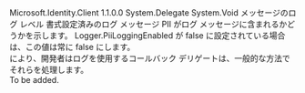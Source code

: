 <Type Name="LogCallback" FullName="Microsoft.Identity.Client.LogCallback">
  <TypeSignature Language="C#" Value="public delegate void LogCallback(Logger.LogLevel level, string message, bool containsPii);" />
  <TypeSignature Language="ILAsm" Value=".class public auto ansi sealed LogCallback extends System.MulticastDelegate" />
  <TypeSignature Language="DocId" Value="T:Microsoft.Identity.Client.LogCallback" />
  <TypeSignature Language="VB.NET" Value="Public Delegate Sub LogCallback(level As Logger.LogLevel, message As String, containsPii As Boolean)" />
  <TypeSignature Language="F#" Value="type LogCallback = delegate of Logger.LogLevel * string * bool -&gt; unit" />
  <AssemblyInfo>
    <AssemblyName>Microsoft.Identity.Client</AssemblyName>
    <AssemblyVersion>1.1.0.0</AssemblyVersion>
  </AssemblyInfo>
  <Base>
    <BaseTypeName>System.Delegate</BaseTypeName>
  </Base>
  <Parameters>
    <Parameter Name="level" Type="Microsoft.Identity.Client.Logger+LogLevel" />
    <Parameter Name="message" Type="System.String" />
    <Parameter Name="containsPii" Type="System.Boolean" />
  </Parameters>
  <ReturnValue>
    <ReturnType>System.Void</ReturnType>
  </ReturnValue>
  <Docs>
    <param name="level">メッセージのログ レベル</param>
    <param name="message">書式設定済みのログ メッセージ</param>
    <param name="containsPii">PII がログ メッセージに含まれるかどうかを示します。 Logger.PiiLoggingEnabled が false に設定されている場合は、この値は常に false にします。</param>
    <summary>
            により、開発者はログを使用するコールバック デリゲートは、一般的な方法でそれらを処理します。
            </summary>
    <remarks>To be added.</remarks>
  </Docs>
</Type>